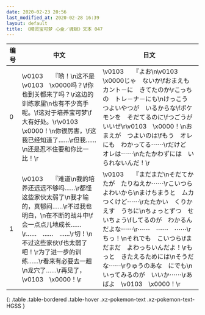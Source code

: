 ```yaml
---
date: 2020-02-23 20:56
last_modified_at: 2020-02-28 16:39
layout: default
title: 《精灵宝可梦 心金／魂银》文本 047
---
```

| 编号 | 中文 | 日文 |
| ---- | ---- | ---- |
| 0 | \v0103　　『哟！\n这不是\v0103　\x0000吗？\f你也到关都来了吗？\r这边的训练家里\n也有不少高手呢。\f这对于培养宝可梦\f大有好处。\r\v0103　\x0000！\n你很厉害，\f这我已经知道了……\r但我……\n还是忍不住要和你比一比！\r | \v0103　　『よお\n\v0103　\x0000じゃ　ないか\fおまえも　カント－に　きてたのか\rこっちの　トレ－ナ－にも\nけっこう　つよいやつが　いるからな\fポケモンを　そだてるのに\fつごうが　いいぜ\r\v0103　\x0000！\nおまえが　つよいのは\fもう　オレにも　わかってる⋯⋯\rだけど　オレは⋯⋯\nたたかわずには　いられないんだ！\r |
| 1 | \v0103　　『难道\n我的培养还远远不够吗……\r都怪这些家伙太弱了\n我才输的，真郁闷……\r不过我也明白，\n在不断的战斗中\f会一点点儿地成长……\r……　……　……\r切！\n不过这些家伙\f也太弱了吧！\r为了进一步的训练……\r看来有必要去一趟\n龙穴了……\r再见了，\v0103　\x0000！\r | \v0103　　『まだまだ\nそだてかたが　たりねえか⋯⋯\rこいつら　よわいから\nまけちまうと　ムカつくけど⋯⋯\rたたかい　くりかえす　うちに\nちょっとずつ　せいちょう\fしてるのが　わかるんだよな⋯⋯\r⋯⋯　⋯⋯　⋯⋯\rちっ！\nそれでも　こいつら\fまだまだ　よわっちいんだよ！\rもっと　きたえるためには\nそうだな⋯⋯\rりゅうのあな　にでも\nいってみるのが　いいか⋯⋯\rあばよ　\v0103　\x0000！\r |
{: .table .table-bordered .table-hover .xz-pokemon-text .xz-pokemon-text-HGSS }